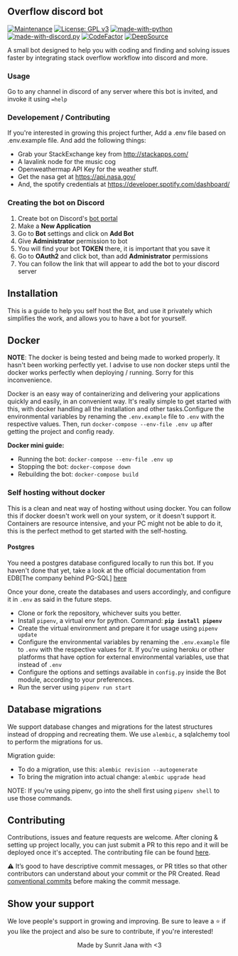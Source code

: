 ## Overflow discord bot

[![Maintenance](https://img.shields.io/badge/Maintained%3F-yes-green.svg)](https://gitHub.com/janaSunrise/overflow-discord-bot/graphs/commit-activity)
[![License: GPL v3](https://img.shields.io/badge/License-GPLv3-blue.svg)](./LICENSE)
[![made-with-python](https://img.shields.io/badge/Made%20with-Python%203.8-ffe900.svg?longCache=true&style=flat-square&colorB=00a1ff&logo=python&logoColor=88889e)](https://www.python.org/)
[![made-with-discord.py](https://img.shields.io/badge/Using-discord.py-ffde57.svg?longCache=true&style=flat-square&colorB=4584b6&logo=discord&logoColor=7289DA)](https://github.com/Rapptz/discord.py)
[![CodeFactor](https://www.codefactor.io/repository/github/janasunrise/overflow-discord-bot/badge)](https://www.codefactor.io/repository/github/janasunrise/overflow-discord-bot)
[![DeepSource](https://deepsource.io/gh/janaSunrise/overflow-discord-bot.svg/?label=active+issues&show_trend=true)](https://deepsource.io/gh/janaSunrise/overflow-discord-bot/?ref=repository-badge)

A small bot designed to help you with coding and finding and solving
issues faster by integrating stack overflow workflow into discord and more.

### Usage
Go to any channel in discord of any server where this bot is invited, and
invoke it using `=help`

### Developement / Contributing

If you're interested in growing this project further,
Add a .env file based on .env.example file. And add the following things:

- Grab your StackExchange key from http://stackapps.com/
- A lavalink node for the music cog
- Openweathermap API Key for the weather stuff.
- Get the nasa get at https://api.nasa.gov/
- And, the spotify credentials at https://developer.spotify.com/dashboard/

### Creating the bot on Discord

1. Create bot on Discord's [bot portal](https://discord.com/developers/applications/)
2. Make a **New Application**
3. Go to **Bot** settings and click on **Add Bot**
4. Give **Administrator** permission to bot
5. You will find your bot **TOKEN** there, it is important that you save it
6. Go to **OAuth2** and click bot, than add **Administrator** permissions
7. You can follow the link that will appear to add the bot to your discord server


## Installation

This is a guide to help you self host the Bot, and use it privately which simplifies the work, and allows you to have
a bot for yourself.

## Docker

**NOTE**: The docker is being tested and being made to worked properly. It hasn't been working perfectly yet. I advise
to use non docker steps until the docker works perfectly when deploying / running. Sorry for this inconvenience.

Docker is an easy way of containerizing and delivering your applications quickly and easily, in an
convenient way. It's really simple to get started with this, with docker handling all the installation
and other tasks.Configure the environmental variables by renaming the `.env.example` file to `.env` with the respective
values. Then, run `docker-compose --env-file .env up` after getting the project and config ready.

**Docker mini guide:**

- Running the bot: `docker-compose --env-file .env up`
- Stopping the bot: `docker-compose down`
- Rebuilding the bot: `docker-compose build`

### Self hosting without docker

This is a clean and neat way of hosting without using docker. You can follow this if docker doesn't work
well on your system, or it doesn't support it. Containers are resource intensive, and your PC might not
be able to do it, this is the perfect method to get started with the self-hosting.

#### Postgres

You need a postgres database configured locally to run this bot.
If you haven't done that yet, take a look at the official documentation from EDB[The company behind PG-SQL]
[here](https://www.postgresql.org/docs/13/tutorial-install.html)

Once your done, create the databases and users accordingly, and configure it in `.env` as said in the future steps.

- Clone or fork the repository, whichever suits you better.
- Install `pipenv`, a virtual env for python. Command: **`pip install pipenv`**
- Create the virtual environment and prepare it for usage using `pipenv update`
- Configure the environmental variables by renaming the `.env.example` file to `.env` with the respective
  values for it. If you're using heroku or other platforms that have option for external environmental
  variables, use that instead of `.env`
- Configure the options and settings available in `config.py` inside the Bot module, according to your
  preferences.
- Run the server using `pipenv run start`

## Database migrations

We support database changes and migrations for the latest structures instead of dropping and recreating
them. We use `alembic`, a sqlalchemy tool to perform the migrations for us.

Migration guide:

- To do a migration, use this: `alembic revision --autogenerate`
- To bring the migration into actual change: `alembic upgrade head`

NOTE: If you're using pipenv, go into the shell first using `pipenv shell` to use those commands.

## Contributing

Contributions, issues and feature requests are welcome. After cloning & setting up project locally, you
can just submit a PR to this repo and it will be deployed once it's accepted. The contributing file can be
found
[here](https://github.com/janaSunrise/overflow-discord-bot/blob/main/CONTRIBUTING.md).

⚠️ It’s good to have descriptive commit messages, or PR titles so that other contributors can understand about your
commit or the PR Created. Read [conventional commits](https://www.conventionalcommits.org/en/v1.0.0-beta.3/)
before making the commit message.

## Show your support

We love people's support in growing and improving. Be sure to leave a ⭐️ if you like the project and
also be sure to contribute, if you're interested!


<div align="center">
Made by Sunrit Jana with <3
</div>
